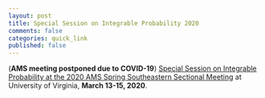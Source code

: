 ```yaml
---
layout: post
title: Special Session on Integrable Probability 2020
comments: false
categories: quick_link 
published: false
---
```


<div>(<b>AMS meeting postponed due to COVID-19</b>) <a href="http://www.ams.org/meetings/sectional/2273_program_ss27.html">Special Session on Integrable Probability at the 2020 AMS Spring Southeastern Sectional Meeting</a> at University of Virginia, <b>March 13-15, 2020</b>.</div>
